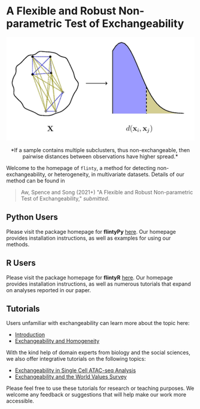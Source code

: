 # A Flexible and Robust Non-parametric Test of Exchangeability

![Exchangeability intuition](standalone_2.jpg)
<p align="center">
*If a sample contains multiple subclusters, thus non-exchangeable, then pairwise distances between observations have higher spread.*
</p>

Welcome to the homepage of `flinty`, a method for detecting non-exchangeability, or heterogeneity, in multivariate datasets. Details of our method can be found in
> Aw, Spence and Song (2021+) "A Flexible and Robust Non-parametric Test of Exchangeability," *submitted*.

## Python Users

Please visit the package homepage for **flintyPy** [here](https://songlab-cal.github.io/flinty). Our homepage provides installation instructions, as well as examples for using our methods.

## R Users

Please visit the package homepage for **flintyR** [here](https://alanaw1.github.io/flintyR). Our homepage provides installation instructions, as well as numerous tutorials that expand on analyses reported in our paper. 

## Tutorials

Users unfamiliar with exchangeability can learn more about the topic here:

- [Introduction](https://alanaw1.github.io/flintyR/articles/intro.html)
- [Exchangeability and Homogeneity](https://alanaw1.github.io/flintyR/articles/ex_vs_hom.html)

With the kind help of domain experts from biology and the social sciences, we also offer integrative tutorials on the following topics:

- [Exchangeability in Single Cell ATAC-seq Analysis](https://alanaw1.github.io/flintyR/articles/single-cell-atac-seq.html)
- [Exchangeability and the World Values Survey](https://alanaw1.github.io/flintyR/articles/wvs.html)

Please feel free to use these tutorials for research or teaching purposes. We welcome any feedback or suggestions that will help make our work more accessible.